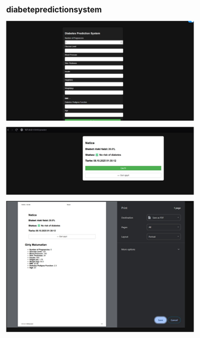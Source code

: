 ## diabetepredictionsystem
![App Screenshot](directory/IMG-20251008-WA0010.jpg)

![App Screenshot](directory/IMG-20251008-WA0008.jpg)

![App Screenshot](directory/IMG-20251008-WA0009.jpg)
